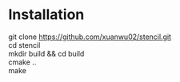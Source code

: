 # Installation
git clone https://github.com/xuanwu02/stencil.git <br>
cd stencil <br>
mkdir build && cd build <br>
cmake .. <br>
make <br>